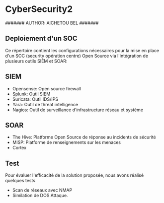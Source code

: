 # CyberSecurity2


#######        AUTHOR: AICHETOU BEL         #######                       


## Deploiement d'un SOC
Ce répertoire contient les configurations nécessaires pour la mise en place d'un SOC (security opération centre) Open Source via l'intégration de plusieurs outils SIEM et SOAR:

## SIEM
* Opensense: Open source firewall
* Splunk: Outil SIEM
* Suricata: Outil IDS/IPS
* Yara: Outil de threat intelligence
* Nagios: Outil de surveillance d'infrastructure réseau et système

## SOAR
* The Hive: Platforme Open Source de réponse au incidents de sécurité
* MISP: Platforme de renseignements sur les menaces
* Cortex 

## Test
Pour évaluer l'efficacité de la solution proposée, nous avons réalisé quelques tests 
* Scan de réseaux avec NMAP
* Similation de DOS Attaque.
